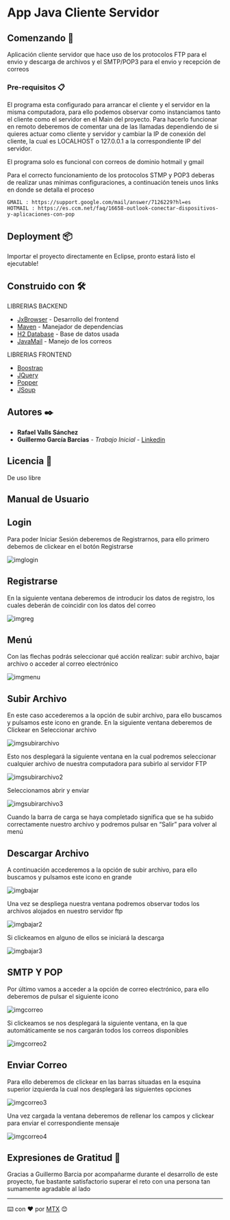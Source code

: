 # App Java Cliente Servidor

## Comenzando 🚀

Aplicación cliente servidor que hace uso de los protocolos FTP para el envio y descarga de archivos y el SMTP/POP3 para el envio y recepción de correos

### Pre-requisitos 📋

El programa esta configurado para arrancar el cliente y el servidor en la misma computadora, para ello podemos observar como instanciamos tanto el cliente como el servidor en el Main del proyecto. Para hacerlo funcionar en remoto deberemos de comentar una de las llamadas dependiendo de si quieres actuar como cliente y servidor y cambiar la IP de conexión del cliente, la cual es LOCALHOST o 127.0.0.1 a la correspondiente IP del servidor.

El programa solo es funcional con correos de dominio hotmail y gmail

Para el correcto funcionamiento de los protocolos STMP y POP3 deberas de realizar unas mínimas configuraciones, a continuación teneis unos links en donde se detalla el proceso

```
GMAIL : https://support.google.com/mail/answer/7126229?hl=es
HOTMAIL : https://es.ccm.net/faq/16658-outlook-conectar-dispositivos-y-aplicaciones-con-pop
```

## Deployment 📦

Importar el proyecto directamente en Eclipse, pronto estará listo el ejecutable!

## Construido con 🛠️

  LIBRERIAS BACKEND
* [JxBrowser](https://mvnrepository.com/artifact/jxbrowser/jxbrowser-win/) - Desarrollo del frontend
* [Maven](https://maven.apache.org/) - Manejador de dependencias
* [H2 Database](https://mvnrepository.com/artifact/com.h2database/h2/) - Base de datos usada
* [JavaMail](https://mvnrepository.com/artifact/javax.mail/mail) - Manejo de los correos 

 LIBRERIAS FRONTEND
* [Boostrap](https://mvnrepository.com/artifact/org.webjars/bootsrap)
* [JQuery](https://mvnrepository.com/artifact/org.webjars/jquery)
* [Popper](https://mvnrepository.com/artifact/org.webjars.bower/popper.js)
* [JSoup](https://mvnrepository.com/artifact/org.jsoup/jsoup)

## Autores ✒️

* **Rafael Valls Sánchez** 
* **Guillermo García Barcias** - *Trabajo Inicial* - [Linkedin](https://www.linkedin.com/in/guillermo-barcia-molina-311b3a167/)

## Licencia 📄

De uso libre

## Manual de Usuario

## Login

Para poder Iniciar Sesión deberemos de Registrarnos, para ello primero debemos de clickear en el botón Registrarse


![imglogin](https://user-images.githubusercontent.com/23072249/51788269-21e7a000-217c-11e9-93cb-5f11e91b3b82.png)


## Registrarse

En la siguiente ventana deberemos de introducir los datos de registro, los cuales deberán de coincidir con los datos del correo


![imgreg](https://user-images.githubusercontent.com/23072249/51787814-bb13b800-2176-11e9-9b41-c89466425bef.png)

## Menú

Con las flechas podrás seleccionar qué acción realizar: subir archivo, bajar archivo o acceder al correo electrónico


![imgmenu](https://user-images.githubusercontent.com/23072249/51787824-dd0d3a80-2176-11e9-83e1-5fafe60f8106.png)

## Subir Archivo

En este caso accederemos a la opción de subir archivo, para ello buscamos y pulsamos este icono en grande. En la siguiente ventana deberemos de Clickear en Seleccionar archivo


![imgsubirarchivo](https://user-images.githubusercontent.com/23072249/51787839-0201ad80-2177-11e9-91bc-2ebe957fb258.png)

Esto nos desplegará la siguiente ventana en la cual podremos seleccionar cualquier archivo de nuestra computadora para subirlo al servidor FTP


![imgsubirarchivo2](https://user-images.githubusercontent.com/23072249/51787855-1c3b8b80-2177-11e9-976d-1d737a4cc891.png)

Seleccionamos abrir y enviar


![imgsubirarchivo3](https://user-images.githubusercontent.com/23072249/51787866-2cec0180-2177-11e9-892d-91c248e26b04.png)

Cuando la barra de carga se haya completado significa que se ha subido correctamente nuestro archivo y podremos pulsar en “Salir” para volver al menú

## Descargar Archivo

A continuación accederemos a la opción de subir archivo, para ello buscamos y pulsamos este icono en grande


![imgbajar](https://user-images.githubusercontent.com/23072249/51787874-5573fb80-2177-11e9-88b6-26f9446cf714.png)

Una vez se despliega nuestra ventana podremos observar todos los archivos alojados en nuestro servidor ftp


![imgbajar2](https://user-images.githubusercontent.com/23072249/51787881-6886cb80-2177-11e9-8db8-09fca93f04fc.png)

Si clickeamos en alguno de ellos se iniciará la descarga


![imgbajar3](https://user-images.githubusercontent.com/23072249/51787891-7b010500-2177-11e9-971d-1203f8445b1a.png)

## SMTP Y POP

Por último vamos a acceder a la opción de correo electrónico, para ello deberemos de pulsar el siguiente icono


![imgcorreo](https://user-images.githubusercontent.com/23072249/51787897-8c4a1180-2177-11e9-8ec2-abd5a9551c32.png)

Si clickeamos se nos desplegará la siguiente ventana, en la que automáticamente se nos cargarán todos los correos disponibles


![imgcorreo2](https://user-images.githubusercontent.com/23072249/51787919-9f5ce180-2177-11e9-8022-2786e9142bf2.png)

## Enviar Correo

Para 	ello deberemos de clickear en las barras situadas en la esquina 	superior izquierda la cual nos desplegará las siguientes opciones


![imgcorreo3](https://user-images.githubusercontent.com/23072249/51787929-b7ccfc00-2177-11e9-9be9-df6380b427af.png)

Una vez cargada la ventana deberemos de rellenar los campos y clickear para enviar el correspondiente mensaje


![imgcorreo4](https://user-images.githubusercontent.com/23072249/51787935-d3380700-2177-11e9-9a65-792ee0820d18.png)


## Expresiones de Gratitud 🎁

Gracias a Guillermo Barcia por acompañarme durante el desarrollo de este proyecto, fue bastante satisfactorio superar el reto con una persona tan sumamente agradable al lado

---
⌨️ con ❤️ por [MTX](https://github.com/Methox) 😊

